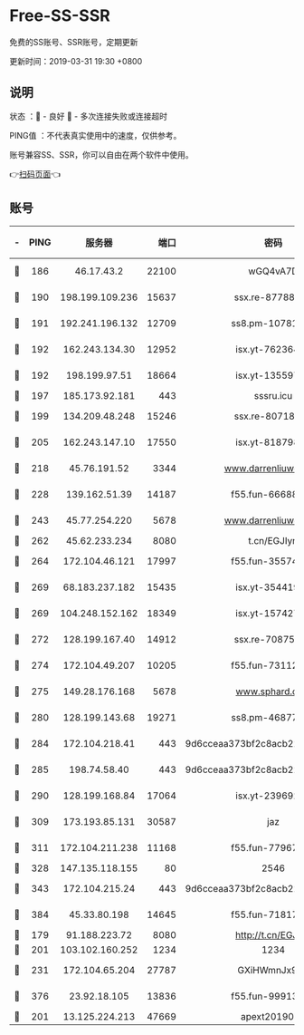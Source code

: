 # Free-SS-SSR

免费的SS账号、SSR账号，定期更新

更新时间：2019-03-31 19:30 +0800

## 说明

状态     ：🙂 - 良好 🙁 - 多次连接失败或连接超时

PING值   ：不代表真实使用中的速度，仅供参考。

账号兼容SS、SSR，你可以自由在两个软件中使用。

👉[扫码页面](https://liesauer.github.io/Free-SS-SSR/)👈

## 账号

|-|PING|服务器|端口|密码|加密方式|区域|
|:----:|:----:|:-----:|-----:|:----:|:----:|:----:|
|🙂|186|46.17.43.2|22100|wGQ4vA7D|aes-256-gcm|RU|
|🙂|190|198.199.109.236|15637|ssx.re-87788368|aes-256-cfb|US|
|🙂|191|192.241.196.132|12709|ss8.pm-10781424|aes-256-cfb|US|
|🙂|192|162.243.134.30|12952|isx.yt-76236422|aes-256-cfb|US|
|🙂|192|198.199.97.51|18664|isx.yt-13559717|aes-256-cfb|US|
|🙂|197|185.173.92.181|443|sssru.icu|rc4-md5|RU|
|🙂|199|134.209.48.248|15246|ssx.re-80718024|aes-256-cfb|US|
|🙂|205|162.243.147.10|17550|isx.yt-81879846|aes-256-cfb|US|
|🙂|218|45.76.191.52|3344|www.darrenliuwei.com|aes-256-cfb|JP|
|🙂|228|139.162.51.39|14187|f55.fun-66688027|aes-256-cfb|SG|
|🙂|243|45.77.254.220|5678|www.darrenliuwei.com|aes-256-cfb|SG|
|🙂|262|45.62.233.234|8080|t.cn/EGJIyrl|rc4-md5|CA|
|🙂|264|172.104.46.121|17997|f55.fun-35574744|aes-256-cfb|SG|
|🙂|269|68.183.237.182|15435|isx.yt-35441993|aes-256-cfb|SG|
|🙂|269|104.248.152.162|18349|isx.yt-15742711|aes-256-cfb|SG|
|🙂|272|128.199.167.40|14912|ssx.re-70875731|aes-256-cfb|SG|
|🙂|274|172.104.49.207|10205|f55.fun-73112677|aes-256-cfb|SG|
|🙂|275|149.28.176.168|5678|www.sphard.com|aes-256-cfb|AU|
|🙂|280|128.199.143.68|19271|ss8.pm-46877395|aes-256-cfb|SG|
|🙂|284|172.104.218.41|443|9d6cceaa373bf2c8acb22e60b6a58be6|aes-256-cfb|US|
|🙂|285|198.74.58.40|443|9d6cceaa373bf2c8acb22e60b6a58be6|aes-256-cfb|US|
|🙂|290|128.199.168.84|17064|isx.yt-23969273|aes-256-cfb|SG|
|🙂|309|173.193.85.131|30587|jaz|aes-256-cfb|US|
|🙂|311|172.104.211.238|11168|f55.fun-77967881|aes-256-cfb|US|
|🙂|328|147.135.118.155|80|2546|chacha20|US|
|🙂|343|172.104.215.24|443|9d6cceaa373bf2c8acb22e60b6a58be6|aes-256-cfb|US|
|🙂|384|45.33.80.198|14645|f55.fun-71817463|aes-256-cfb|US|
|🙂|179|91.188.223.72|8080|http://t.cn/EGJIyrl|rc4-md5|RU|
|🙂|201|103.102.160.252|1234|1234|rc4-md5|JP|
|🙂|231|172.104.65.204|27787|GXiHWmnJx94S|aes-256-cfb|JP|
|🙂|376|23.92.18.105|13836|f55.fun-99913847|aes-256-cfb|US|
|🙁|201|13.125.224.213|47669|apext2019001|chacha20|KR|
